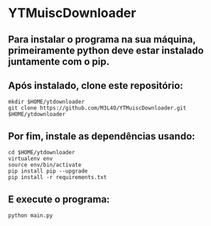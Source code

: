 # YTMuiscDownloader
## Para instalar o programa na sua máquina, primeiramente python deve estar instalado juntamente com o pip.
## Após instalado, clone este repositório:
``` 
mkdir $HOME/ytdownloader
git clone https://github.com/M3L4O/YTMuiscDownloader.git $HOME/ytdownloader
``` 
## Por fim, instale as dependências usando:
```
cd $HOME/ytdownloader
virtualenv env
source env/bin/activate
pip install pip --upgrade
pip install -r requirements.txt
```
## E execute o programa:
```
python main.py
```